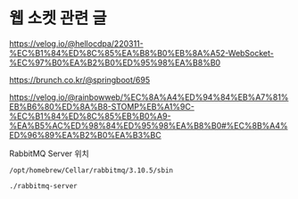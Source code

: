 # 웹 소켓 관련 글

https://velog.io/@hellocdpa/220311-%EC%B1%84%ED%8C%85%EA%B8%B0%EB%8A%A52-WebSocket-%EC%97%B0%EA%B2%B0%ED%95%98%EA%B8%B0



https://brunch.co.kr/@springboot/695



https://velog.io/@rainbowweb/%EC%8A%A4%ED%94%84%EB%A7%81%EB%B6%80%ED%8A%B8-STOMP%EB%A1%9C-%EC%B1%84%ED%8C%85%EB%B0%A9-%EA%B5%AC%ED%98%84%ED%95%98%EA%B8%B0#%EC%8B%A4%ED%96%89%EA%B2%B0%EA%B3%BC





RabbitMQ Server 위치

`/opt/homebrew/Cellar/rabbitmq/3.10.5/sbin`

`./rabbitmq-server`



